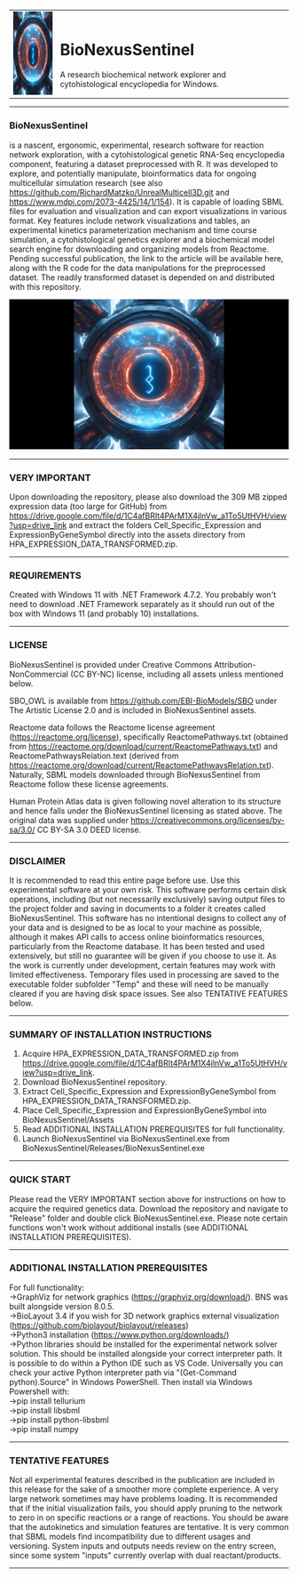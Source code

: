<table>
<tr>
<td><img src="BioNexusSentinel/BioNexusSentinel.jpg" alt="BioNexus Sentinel Image" width="150" height="150"/></td>
<td><h1>BioNexusSentinel</h1>A research biochemical network explorer and cytohistological encyclopedia for Windows.</td>
</tr>
</table>

---

### **BioNexusSentinel**<br>
is a nascent, ergonomic, experimental, research software for reaction network exploration, with a cytohistological genetic RNA-Seq encyclopedia component, featuring a dataset preprocessed with R. It was developed to explore, and potentially manipulate, bioinformatics data for ongoing multicellular simulation research (see also https://github.com/RichardMatzko/UnrealMulticell3D.git and https://www.mdpi.com/2073-4425/14/1/154). It is capable of loading SBML files for evaluation and visualization and can export visualizations in various format. Key features include network visualizations and tables, an experimental kinetics parameterization mechanism and time course simulation, a cytohistological genetics explorer and a biochemical model search engine for downloading and organizing models from Reactome. Pending successful publication, the link to the article will be available here, along with the R code for the data manipulations for the preprocessed dataset. The readily transformed dataset is depended on and distributed with this repository.

![BioNexusSentinel Demo](BioNexusSentinel/BioNexusSentinel_Demo.gif)

---

### **VERY IMPORTANT**<br>
Upon downloading the repository, please also download the 309 MB zipped expression data (too large for GitHub) from https://drive.google.com/file/d/1C4afBRIt4PArM1X4jlnVw_a1To5UtHVH/view?usp=drive_link and extract the folders Cell_Specific_Expression and ExpressionByGeneSymbol directly into the assets directory from HPA_EXPRESSION_DATA_TRANSFORMED.zip.

---

### **REQUIREMENTS**<br>
Created with Windows 11 with .NET Framework 4.7.2. You probably won't need to download .NET Framework separately as it should run out of the box with Windows 11 (and probably 10) installations.

---

### **LICENSE**<br>
BioNexusSentinel is provided under Creative Commons Attribution-NonCommercial (CC BY-NC) license, including all assets unless mentioned below.

SBO_OWL is available from https://github.com/EBI-BioModels/SBO under The Artistic License 2.0 and is included in BioNexusSentinel assets.

Reactome data follows the Reactome license agreement (https://reactome.org/license), specifically ReactomePathways.txt (obtained from https://reactome.org/download/current/ReactomePathways.txt) and ReactomePathwaysRelation.text (derived from https://reactome.org/download/current/ReactomePathwaysRelation.txt). Naturally, SBML models downloaded through BioNexusSentinel from Reactome follow these license agreements.

Human Protein Atlas data is given following novel alteration to its structure and hence falls under the BioNexusSentinel licensing as stated above. The original data was supplied under https://creativecommons.org/licenses/by-sa/3.0/ CC BY-SA 3.0 DEED license.

---

### **DISCLAIMER**<br>
It is recommended to read this entire page before use. Use this experimental software at your own risk. This software performs certain disk operations, including (but not necessarily exclusively) saving output files to the project folder and saving in documents to a folder it creates called BioNexusSentinel. This software has no intentional designs to collect any of your data and is designed to be as local to your machine as possible, although it makes API calls to access online bioinformatics resources, particularly from the Reactome database. It has been tested and used extensively, but still no guarantee will be given if you choose to use it. As the work is currently under development, certain features may work with limited effectiveness. Temporary files used in processing are saved to the executable folder subfolder "Temp" and these will need to be manually cleared if you are having disk space issues. See also TENTATIVE FEATURES below.

---

### **SUMMARY OF INSTALLATION INSTRUCTIONS**<br>
1. Acquire HPA_EXPRESSION_DATA_TRANSFORMED.zip from https://drive.google.com/file/d/1C4afBRIt4PArM1X4jlnVw_a1To5UtHVH/view?usp=drive_link.
2. Download BioNexusSentinel repository.
3. Extract Cell_Specific_Expression and ExpressionByGeneSymbol from HPA_EXPRESSION_DATA_TRANSFORMED.zip.
4. Place Cell_Specific_Expression and ExpressionByGeneSymbol into BioNexusSentinel/Assets
5. Read ADDITIONAL INSTALLATION PREREQUISITES for full functionality.
6. Launch BioNexusSentinel via BioNexusSentinel.exe from BioNexusSentinel/Releases/BioNexusSentinel.exe

---

### **QUICK START**<br>
Please read the VERY IMPORTANT section above for instructions on how to acquire the required genetics data. Download the repository and navigate to "Release" folder and double click BioNexusSentinel.exe. Please note certain functions won't work without additional installs (see ADDITIONAL INSTALLATION PREREQUISITES).

---

### **ADDITIONAL INSTALLATION PREREQUISITES**<br>
For full functionality:<br>
->GraphViz for network graphics (https://graphviz.org/download/). BNS was built alongside version 8.0.5.<br>
->BioLayout 3.4 if you wish for 3D network graphics external visualization (https://github.com/biolayout/biolayout/releases)<br>
->Python3 installation (https://www.python.org/downloads/)<br>
->Python libraries should be installed for the experimental network solver solution. This should be installed alongside your correct interpreter path. It is possible to do within a Python IDE such as VS Code. Universally you can check your active Python interpreter path via "(Get-Command python).Source" in Windows PowerShell. Then install via Windows Powershell with:<br>
	->pip install tellurium<br>
	->pip install libsbml<br>
	->pip install python-libsbml<br>
	->pip install numpy<br>
 
 ---

### **TENTATIVE FEATURES**<br>
Not all experimental features described in the publication are included in this release for the sake of a smoother more complete experience. A very large network sometimes may have problems loading. It is recommended that if the initial visualization fails, you should apply pruning to the network to zero in on specific reactions or a range of reactions. You should be aware that the autokinetics and simulation features are tentative. It is very common that SBML models find incompatibility due to different usages and versioning. System inputs and outputs needs review on the entry screen, since some system "inputs" currently overlap with dual reactant/products.

---

